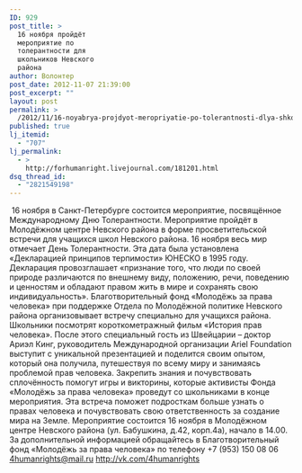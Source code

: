 ```yaml
---
ID: 929
post_title: >
  16 ноября пройдёт
  мероприятие по
  толерантности для
  школьников Невского
  района
author: Волонтер
post_date: 2012-11-07 21:39:00
post_excerpt: ""
layout: post
permalink: >
  /2012/11/16-noyabrya-projdyot-meropriyatie-po-tolerantnosti-dlya-shkol-nikov-nevskogo-rajona.html
published: true
lj_itemid:
  - "707"
lj_permalink:
  - >
    http://forhumanright.livejournal.com/181201.html
dsq_thread_id:
  - "2821549198"
---
```

<img alt="" border="0" title="" src="http://img-fotki.yandex.ru/get/6517/81877309.a/0_8eb4c_9538f47d_L.jpg" /> 16 ноября в Санкт-Петербурге  состоится мероприятие, посвящённое Международному Дню Толерантности. Мероприятие пройдёт в Молодёжном центре Невского района в форме просветительской встречи для учащихся школ Невского района.
16 ноября весь мир отмечает День Толерантности. Эта дата была установлена «Декларацией принципов терпимости» ЮНЕСКО в 1995 году. Декларация провозглашает «признание того, что люди по своей природе различаются по внешнему виду, положению, речи, поведению и ценностям и обладают правом жить в мире и сохранять свою индивидуальность». 
Благотворительный фонд «Молодёжь за права человека» при поддержке Отдела по Молодёжной политике Невского района организовывает встречу специально для учащихся района. Школьники посмотрят короткометражный фильм «История прав человека». После этого специальный гость из Швейцарии – доктор Ариэл Кинг, руководитель Международной организации Ariel Foundation выступит с уникальной презентацией и поделится своим опытом, который она получила, путешествуя по всему миру и занимаясь проблемой прав человека. Закрепить знания и почувствовать сплочённость помогут игры и викторины, которые активисты Фонда «Молодёжь за права человека» проведут со школьниками в конце мероприятия. 
Эта встреча поможет подросткам больше узнать о правах человека и почувствовать свою ответственность за создание мира на Земле. Мероприятие состоится 16 ноября в Молодёжном центре Невского района (ул. Бабушкина, д.42, корп.4а), начало в 14.00. 
За дополнительной информацией обращайтесь
в Благотворительный фонд «Молодёжь за права человека»
по телефону +7 (953) 150 08 06
4humanrights@mail.ru
http://vk.com/4humanrights